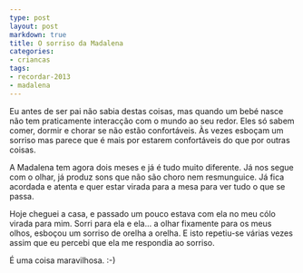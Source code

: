 ```yaml
---
type: post
layout: post
markdown: true
title: O sorriso da Madalena
categories:
- criancas
tags:
- recordar-2013
- madalena
---
```


Eu antes de ser pai não sabia destas coisas, mas quando um bebé nasce não
tem praticamente interacção com o mundo ao seu redor. Eles só sabem comer, dormir
e chorar se não estão confortáveis. Às vezes esboçam um sorriso mas parece
que é mais por estarem confortáveis do que por outras coisas.

A Madalena tem agora dois meses e já é tudo muito diferente. Já nos segue com
o olhar, já produz sons que não são choro nem resmunguice. Já fica acordada
e atenta e quer estar virada para a mesa para ver tudo o que se passa.

Hoje cheguei a casa, e passado um pouco estava com ela no meu cólo virada para
mim. Sorri para ela e ela... a olhar fixamente para os meus olhos, esboçou um
sorriso de orelha a orelha. E isto repetiu-se várias vezes assim que eu percebi
que ela me respondia ao sorriso.

É uma coisa maravilhosa. :-)
